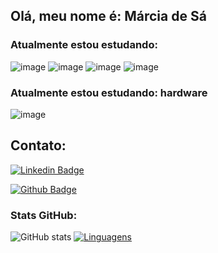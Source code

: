 ## Olá, meu nome é: Márcia de Sá

### Atualmente estou estudando:

![image](https://user-images.githubusercontent.com/81829451/130019185-868072fa-6fcb-476b-b7b0-b764fffc4e8d.png)
![image](https://user-images.githubusercontent.com/81829451/130018591-40c76b59-e920-4d57-85dc-6e369f22becd.png)
![image](https://user-images.githubusercontent.com/81829451/130018377-91b6ec03-b41c-4c5d-a3a0-afe185dea176.png)
![image](https://user-images.githubusercontent.com/81829451/130018716-120a92b7-3502-4525-9f08-fba8bbbf0d97.png)

### Atualmente estou estudando: hardware

![image](https://user-images.githubusercontent.com/81829451/130018928-1ae9b7c1-730c-4571-840f-dff2b8bdd89f.png)


## Contato:
[![Linkedin Badge](https://img.shields.io/badge/LinkedIn-0077B5?style=for-the-badge&logo=linkedin&logoColor=white&link=https://www.linkedin.com/in/mdsds/)](https://www.linkedin.com/in/mdsds/)

[![Github Badge](https://img.shields.io/badge/GitHub-100000?style=for-the-badge&logo=github&logoColor=white&link=https://github.com/mdsds-elt)](https://github.com/mdsds-elt)


### Stats GitHub:

![GitHub stats](https://github-readme-stats.vercel.app/api/?username=mdsds-elt&show_icons=true&title_color=fff&icon_color=79ff97&text_color=9f9f9f&bg_color=151515)
[![Linguagens](https://github-readme-stats.vercel.app/api/top-langs/?username=mdsds-elt&layout=compact&title_color=fff&icon_color=79ff97&text_color=9f9f9f&bg_color=151515)](https://github.com/mdsds-elt)



